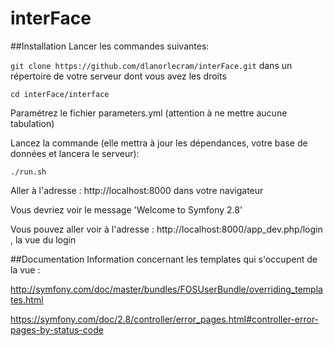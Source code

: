 # interFace

##Installation
Lancer les commandes suivantes:

`git clone https://github.com/dlanorlecram/interFace.git`  dans un répertoire de votre serveur dont vous avez les droits

`cd interFace/interface`

Paramétrez le fichier parameters.yml (attention à ne mettre aucune tabulation)

Lancez la commande (elle mettra à jour les dépendances, votre base de données et lancera le serveur):

`./run.sh`

Aller à l'adresse : http://localhost:8000 dans votre navigateur

Vous devriez voir le message 'Welcome to Symfony 2.8'

Vous pouvez aller voir à l'adresse : http://localhost:8000/app_dev.php/login , la vue du login


##Documentation
Information concernant les templates qui s'occupent de la vue :

http://symfony.com/doc/master/bundles/FOSUserBundle/overriding_templates.html

https://symfony.com/doc/2.8/controller/error_pages.html#controller-error-pages-by-status-code
